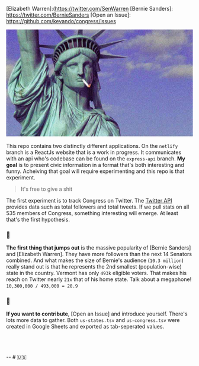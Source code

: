 [Lady Liberty]: assets/images/Liberty.jpg

[Twitter API]: https://developer.twitter.com/en/docs/basics/getting-started
[Elizabeth Warren]:(https://twitter.com/SenWarren
[Bernie Sanders]: https://twitter.com/BernieSanders
[Open an Issue]: https://github.com/kevando/congress/issues


![Lady Liberty]

This repo contains two distinctly different applications. On the `netlify` branch is a ReactJs website that is a work in progress. It communicates with an api who's codebase can be found on the `express-api` branch. **My goal** is to present civic information in a format that's both interesting and funny. Acheiving that goal will require experimenting and this repo is that experiment.

> It's free to give a shit

The first experiment is to track Congress on Twitter. The [Twitter API] provides data such as total followers and total tweets. If we pull stats on all 535 members of Congress, something interesting will emerge. At least that's the first hypothesis.


### 📣

**The first thing that jumps out** is the massive popularity of [Bernie Sanders] and [Elizabeth Warren]. They have more followers than the next 14 Senators combined. And what makes the size of Bernie's audience (`10.3 million`) really stand out is that he represents the 2nd smallest (population-wise) state in the country. Vermont has only `493k` eligible voters. That makes his reach on Twitter nearly `21x` that of his home state. Talk about a megaphone! `10,300,000 / 493,000 = 20.9`


### 🙌


**If you want to contribute**, [Open an Issue] and introduce yourself. There's lots more data to gather. Both `us-states.tsv` and `us-congress.tsv` were created in Google Sheets and exported as tab-seperated values. 

<br />
<br />
<br />
--
# 🇺🇸

